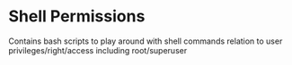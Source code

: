 # Shell Permissions  
Contains bash scripts to play around with shell commands relation to user privileges/right/access including root/superuser
